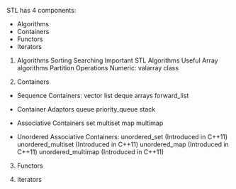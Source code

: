 STL has 4 components:
- Algorithms
- Containers
- Functors
- Iterators

1. Algorithms
Sorting
Searching
Important STL Algorithms
Useful Array algorithms
Partition Operations
Numeric: valarray class

2. Containers
- Sequence Containers:
vector
list
deque
arrays
forward_list

- Container Adaptors
queue
priority_queue
stack

- Associative Containers
set
multiset
map
multimap

- Unordered Associative Containers:
unordered_set (Introduced in C++11)
unordered_multiset (Introduced in C++11)
unordered_map (Introduced in C++11)
unordered_multimap (Introduced in C++11)

3. Functors

4. Iterators